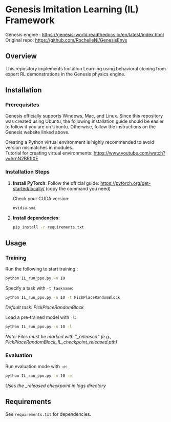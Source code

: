 # Genesis Imitation Learning (IL) Framework

Genesis engine : https://genesis-world.readthedocs.io/en/latest/index.html
Original repo: https://github.com/RochelleNi/GenesisEnvs

## Overview

This repository implements Imitation Learning using behavioral cloning from expert RL demonstrations in the Genesis physics engine.

## Installation

### Prerequisites

Genesis officially supports Windows, Mac, and Linux. Since this repository was created using Ubuntu, the following installation guide should be easier to follow if you are on Ubuntu. Otherwise, follow the instructions on the Genesis website linked above.

Creating a Python virtual environment is highly recommended to avoid version mismatches in modules.  
Tutorial for creating virtual environments: https://www.youtube.com/watch?v=hrnN2BRfIXE

### Installation Steps

1. **Install PyTorch**:
   Follow the official guide: https://pytorch.org/get-started/locally/ (copy the command you need)
   
   Check your CUDA version:
   ```bash
   nvidia-smi
   ```

2. **Install dependencies**:
   ```bash
   pip install -r requirements.txt
   ```

## Usage

### Training

Run the following to start training :
```bash
python IL_run_ppo.py -n 10
```

Specify a task with `-t taskname`:
```bash
python IL_run_ppo.py -n 10 -t PickPlaceRandomBlock
```
*Default task: PickPlaceRandomBlock*

Load a pre-trained model with `-l`:
```bash
python IL_run_ppo.py -n 10 -l
```
*Note: Files must be marked with "_released" (e.g., PickPlaceRandomBlock_IL_checkpoint_released.pth)*

### Evaluation

Run evaluation mode with `-e`:
```bash
python IL_run_ppo.py -n 10 -e
```
*Uses the _released checkpoint in logs directory*

## Requirements

See `requirements.txt` for dependencies.